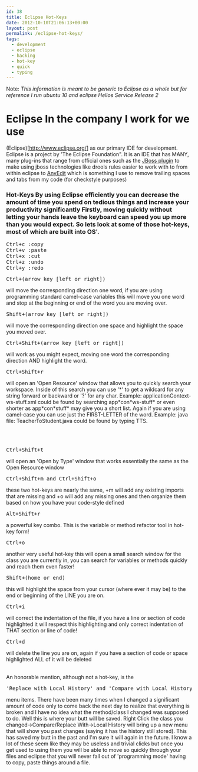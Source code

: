 ```yaml
---
id: 38
title: Eclipse Hot-Keys
date: 2012-10-10T21:06:13+00:00
layout: post
permalink: /eclipse-hot-keys/
tags:
  - development
  - eclipse
  - hacking
  - hot-key
  - quick
  - typing
---
```

Note: _This information is meant to be generic to Eclipse as a whole but for reference I run ubuntu 10 and eclipse Helios Service Release 2_ 

# Eclipse In the company I work for we use 

(Eclipse)[http://www.eclipse.org/] as our primary IDE for development. Eclipse is a project by 'The Eclipse Foundation". It is an IDE that has MANY, many plug-ins that range from official ones such as the <a href="http://www.jboss.org/tools/download" rel="external">JBoss plugin</a> to make using jboss technologies like drools rules easier to work with to from within eclipse to <a href="http://andrei.gmxhome.de/anyedit/" rel="external">AnyEdit</a> which is something I use to remove trailing spaces and tabs from my code (for checkstyle purposes) 

### Hot-Keys By using Eclipse efficiently you can decrease the amount of time you spend on tedious things and increase your productivity significantly Firstly, moving quickly without letting your hands leave the keyboard can speed you up more than you would expect. So lets look at some of those hot-keys, most of which are built into OS'. 

<div class="smallMargin">
  <pre class="brush: plain; title: ; notranslate" title="">Ctrl+c :copy
Ctrl+v :paste
Ctrl+x :cut
Ctrl+z :undo
Ctrl+y :redo</pre>
  
  <pre class="brush: plain; title: ; notranslate" title="">Ctrl+(arrow key [left or right]) </pre> will move the corresponding direction one word, if you are using programming standard camel-case variables this will move you one word and stop at the beginning or end of the word you are moving over.
  
  <br /> 
  
  <pre class="brush: plain; title: ; notranslate" title="">Shift+(arrow key [left or right]) </pre> will move the corresponding direction one space and highlight the space you moved over.
  
  <br /> 
  
  <pre class="brush: plain; title: ; notranslate" title="">Ctrl+Shift+(arrow key [left or right]) </pre> will work as you might expect, moving one word the corresponding direction AND highlight the word.
  
  <br /> 
  
  <pre class="brush: plain; title: ; notranslate" title="">Ctrl+Shift+r </pre> will open an 'Open Resource' window that allows you to quickly search your workspace. Inside of this search you can use '*' to get a wildcard for any string forward or backward or '?' for any char. Example: applicationContext-ws-stuff.xml could be found by searching app*con*ws-stuff* or even shorter as app*con*stuff* may give you a short list. Again if you are using camel-case you can use just the FIRST-LETTER of the word. Example: java file: TeacherToStudent.java could be found by typing TTS.
  
  <br /><br /> 
  
  <pre class="brush: plain; title: ; notranslate" title="">Ctrl+Shift+t</pre> will open an 'Open by Type' window that works essentially the same as the Open Resource window
  
  <br /> 
  
  <pre class="brush: plain; title: ; notranslate" title="">Ctrl+Shift+m and Ctrl+Shift+o </pre> these two hot-keys are nearly the same, +m will add any existing imports that are missing and +o will add any missing ones and then organize them based on how you have your code-style defined
  
  <br /> 
  
  <pre class="brush: plain; title: ; notranslate" title="">Alt+Shift+r </pre> a powerful key combo. This is the variable or method refactor tool in hot-key form!
  
  <br /> 
  
  <pre class="brush: plain; title: ; notranslate" title="">Ctrl+o </pre> another very useful hot-key this will open a small search window for the class you are currently in, you can search for variables or methods quickly and reach them even faster!
  
  <br /> 
  
  <pre class="brush: plain; title: ; notranslate" title="">Shift+(home or end) </pre> this will highlight the space from your cursor (where ever it may be) to the end or beginning of the LINE you are on.
  
  <br /> 
  
  <pre class="brush: plain; title: ; notranslate" title="">Ctrl+i </pre> will correct the indentation of the file, if you have a line or section of code highlighted it will respect this highlighting and only correct indentation of THAT section or line of code!
  
  <br /> 
  
  <pre class="brush: plain; title: ; notranslate" title="">Ctrl+d </pre> will delete the line you are on, again if you have a section of code or space highlighted ALL of it will be deleted
  
  <br /> An honorable mention, although not a hot-key, is the 
  
  <pre class="brush: plain; title: ; notranslate" title="">'Replace with Local History' and 'Compare with Local History'</pre> menu items. There have been many times when I changed a significant amount of code only to come back the next day to realize that everything is broken and I have no idea what the method/class I changed was supposed to do. Well this is where your butt will be saved. Right Click the class you changed->Compare/Replace With->Local History will bring up a new menu that will show you past changes (saying it has the history still stored). This has saved my butt in the past and I'm sure it will again in the future. I know a lot of these seem like they may be useless and trivial clicks but once you get used to using them you will be able to move so quickly through your files and eclipse that you will never fall out of 'programming mode' having to copy, paste things around a file.
</div>
